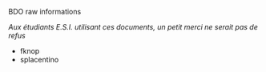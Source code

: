 BDO raw informations

*Aux étudiants E.S.I. utilisant ces documents, un petit merci ne serait pas de refus*
- fknop
- splacentino

